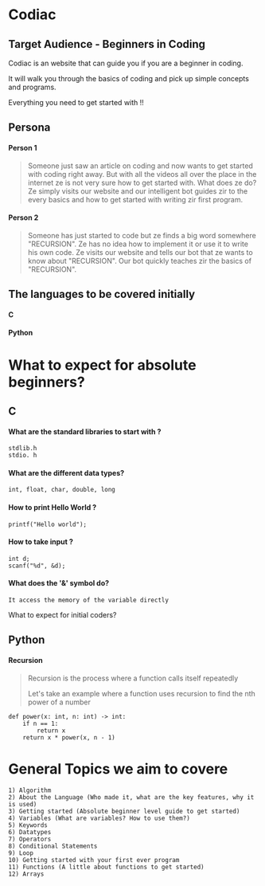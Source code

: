 # Codiac


## Target Audience - Beginners in Coding

Codiac is an website that can guide you if you are a beginner in coding.

It will walk you through the basics of coding and pick up simple concepts and programs.

Everything you need to get started with !!


## Persona

#### Person 1
> Someone just saw an article on coding and now wants to get started with coding right away.
> But with all the videos all over the place in the internet ze is not very sure how to get started with.
> What does ze do?
> Ze simply visits our website and our intelligent bot guides zir to the every basics and how to get started with writing zir first program.

#### Person 2

> Someone has just started to code but ze finds a big word somewhere "RECURSION". 
> Ze has no idea how to implement it or use it to write his own code.
> Ze visits our website and  tells our bot that ze wants to know about "RECURSION". 
> Our bot quickly teaches zir the basics of "RECURSION". 

## The languages to be covered initially

#### C
#### Python

# What to expect for absolute beginners?

## C 

#### What are the standard libraries to start with ?

`stdlib.h`
<br>
`stdio. h`

#### What are the different data types?

`int, float, char, double, long`

#### How to print Hello World ?

`printf("Hello world");`

#### How to take input ?

`int d;`
<br>
`scanf("%d", &d);`

#### What does the '&' symbol do?

` It access the memory of the variable directly `

What to expect for initial coders?

## Python

#### Recursion

> Recursion is the process where a function calls itself repeatedly
> 
> Let's take an example where a function uses recursion to find the nth power of a number

```
def power(x: int, n: int) -> int:
    if n == 1:
        return x
    return x * power(x, n - 1)
```

# General Topics we aim to covere

```
1) Algorithm  
2) About the Language (Who made it, what are the key features, why it is used)  
3) Getting started (Absolute beginner level guide to get started)  
4) Variables (What are variables? How to use them?)
5) Keywords 
6) Datatypes 
7) Operators
8) Conditional Statements
9) Loop
10) Getting started with your first ever program
11) Functions (A little about functions to get started)
12) Arrays
```

  




